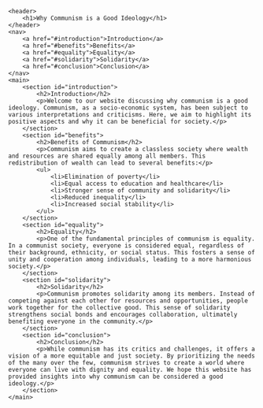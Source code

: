 <html lang="en">
<head>
    <meta charset="UTF-8">
    <meta name="viewport" content="width=device-width, initial-scale=1.0">
   
</head>
<body>
    
    <header>
        <h1>Why Communism is a Good Ideology</h1>
    </header>
    <nav>
        <a href="#introduction">Introduction</a>
        <a href="#benefits">Benefits</a>
        <a href="#equality">Equality</a>
        <a href="#solidarity">Solidarity</a>
        <a href="#conclusion">Conclusion</a>
    </nav>
    <main>
        <section id="introduction">
            <h2>Introduction</h2>
            <p>Welcome to our website discussing why communism is a good ideology. Communism, as a socio-economic system, has been subject to various interpretations and criticisms. Here, we aim to highlight its positive aspects and why it can be beneficial for society.</p>
        </section>
        <section id="benefits">
            <h2>Benefits of Communism</h2>
            <p>Communism aims to create a classless society where wealth and resources are shared equally among all members. This redistribution of wealth can lead to several benefits:</p>
            <ul>
                <li>Elimination of poverty</li>
                <li>Equal access to education and healthcare</li>
                <li>Stronger sense of community and solidarity</li>
                <li>Reduced inequality</li>
                <li>Increased social stability</li>
            </ul>
        </section>
        <section id="equality">
            <h2>Equality</h2>
            <p>One of the fundamental principles of communism is equality. In a communist society, everyone is considered equal, regardless of their background, ethnicity, or social status. This fosters a sense of unity and cooperation among individuals, leading to a more harmonious society.</p>
        </section>
        <section id="solidarity">
            <h2>Solidarity</h2>
            <p>Communism promotes solidarity among its members. Instead of competing against each other for resources and opportunities, people work together for the collective good. This sense of solidarity strengthens social bonds and encourages collaboration, ultimately benefiting everyone in the community.</p>
        </section>
        <section id="conclusion">
            <h2>Conclusion</h2>
            <p>While communism has its critics and challenges, it offers a vision of a more equitable and just society. By prioritizing the needs of the many over the few, communism strives to create a world where everyone can live with dignity and equality. We hope this website has provided insights into why communism can be considered a good ideology.</p>
        </section>
    </main>
</body>
</html>
